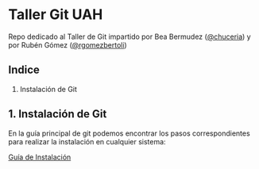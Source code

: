 # Taller Git UAH
Repo dedicado al Taller de Git impartido por Bea Bermudez ([@chuceria](https://github.com/chucheria)) y por Rubén Gómez ([@rgomezbertoli](https://github.com/rgomezbertoli))

## Indice

1. Instalación de Git


## 1. Instalación de Git

En la guía principal de git podemos encontrar los pasos correspondientes para realizar la instalación en cualquier sistema:

[Guía de Instalación](https://git-scm.com/book/en/v2/Getting-Started-Installing-Git)
